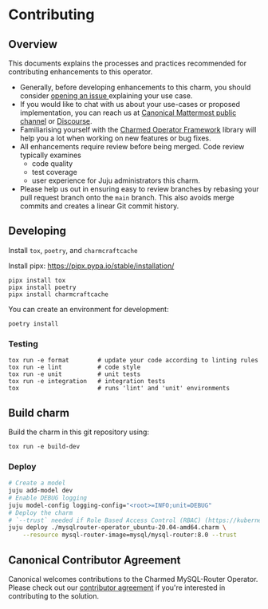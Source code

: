 # Contributing

## Overview

This documents explains the processes and practices recommended for contributing enhancements to
this operator.

- Generally, before developing enhancements to this charm, you should consider
  [opening an issue
  ](https://github.com/canonical/mysql-router-k8s-operator/issues) explaining
  your use case.
- If you would like to chat with us about your use-cases or proposed
  implementation, you can reach us at [Canonical Mattermost public
  channel](https://chat.charmhub.io/charmhub/channels/charm-dev) or
  [Discourse](https://discourse.charmhub.io/).
- Familiarising yourself with the [Charmed Operator
  Framework](https://juju.is/docs/sdk) library will help you a lot when working
  on new features or bug fixes.
- All enhancements require review before being merged. Code review typically
  examines
  - code quality
  - test coverage
  - user experience for Juju administrators this charm.
- Please help us out in ensuring easy to review branches by rebasing your pull
  request branch onto the `main` branch. This also avoids merge commits and
  creates a linear Git commit history.

## Developing
Install `tox`, `poetry`, and `charmcraftcache`

Install pipx: https://pipx.pypa.io/stable/installation/
```shell
pipx install tox
pipx install poetry
pipx install charmcraftcache
```

You can create an environment for development:

```shell
poetry install
```

### Testing

```shell
tox run -e format        # update your code according to linting rules
tox run -e lint          # code style
tox run -e unit          # unit tests
tox run -e integration   # integration tests
tox                      # runs 'lint' and 'unit' environments
```

## Build charm

Build the charm in this git repository using:

```shell
tox run -e build-dev
```

### Deploy

```bash
# Create a model
juju add-model dev
# Enable DEBUG logging
juju model-config logging-config="<root>=INFO;unit=DEBUG"
# Deploy the charm
# `--trust` needed if Role Based Access Control (RBAC) (https://kubernetes.io/docs/concepts/security/rbac-good-practices/) is enabled on Kubernetes
juju deploy ./mysqlrouter-operator_ubuntu-20.04-amd64.charm \
    --resource mysql-router-image=mysql/mysql-router:8.0 --trust
```

## Canonical Contributor Agreement

Canonical welcomes contributions to the Charmed MySQL-Router Operator. Please
check out our [contributor agreement](https://ubuntu.com/legal/contributors) if
you're interested in contributing to the solution.
